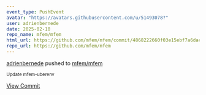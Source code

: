 ```yaml
---
event_type: PushEvent
avatar: "https://avatars.githubusercontent.com/u/51493078?"
user: adrienbernede
date: 2025-02-10
repo_name: mfem/mfem
html_url: https://github.com/mfem/mfem/commit/4868222660f03e15ebf7a6daca90800b64baf69d
repo_url: https://github.com/mfem/mfem
---
```


<a href='https://github.com/adrienbernede' target='_blank'>adrienbernede</a> pushed to <a href='https://github.com/mfem/mfem' target='_blank'>mfem/mfem</a>

<small>Update mfem-uberenv</small>

<a href='https://github.com/mfem/mfem/commit/4868222660f03e15ebf7a6daca90800b64baf69d' target='_blank'>View Commit</a>